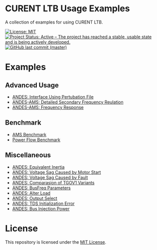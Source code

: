 # CURENT LTB Usage Examples

A collection of examples for using CURENT LTB.

[![License: MIT](https://img.shields.io/badge/License-MIT-yellow.svg)](https://github.com/CURENT/demo/blob/master/LICENSE)
[![Project Status: Active – The project has reached a stable, usable state and is being actively developed.](https://www.repostatus.org/badges/latest/active.svg)](https://www.repostatus.org/#active)
[![GitHub last commit (master)](https://img.shields.io/github/last-commit/CURENT/demo/master?label=last%20commit%20to%20master)](https://github.com/CURENT/demo/commits/master/)

# Examples

## Advanced Usage

- [ANDES: Interface Using Pertubation File](./demo/interface_andes/interface_andes.ipynb)
- [ANDES-AMS: Detailed Secondary Frequency Reulation](https://ltb.readthedocs.io/projects/ams/en/stable/_examples/demo/demo_AGC.html)
- [ANDES-AMS: Frequency Response](./demo/freq_response/freq_response.ipynb)

## Benchmark

- [AMS Benchmark](./demo/ams_benchmark/plot/bench_plot.ipynb)
- [Power Flow Benchmark](demo/pflow_benchmark/bench_pflow.ipynb)

## Miscellaneous

- [ANDES: Equivalent Inertia](./demo/equivalent_inertia/equivalent_inertia.ipynb)
- [ANDES: Voltage Sag Caused by Motor Start](./demo/misc/voltage_sag.ipynb)
- [ANDES: Voltage Sag Caused by Fault](./demo/misc/voltage_sag_fault.ipynb)
- [ANDES: Comparasion of TGOV1 Variants](./demo/TGOV1/TGOV1_variants.ipynb)
- [ANDES: BusFreq Parameters](./demo/misc/busfreq.ipynb)
- [ANDES: Alter Load](./demo/misc/alter_load.ipynb)
- [ANDES: Output Select](./demo/misc/output_select.ipynb)
- [ANDES: TDS Initialization Error](./demo/misc/andes_tds_init.ipynb)
- [ANDES: Bus Injection Power](./demo/misc/andes_bus_injection.ipynb)

# License

This repository is licensed under the [MIT License](./LICENSE).
